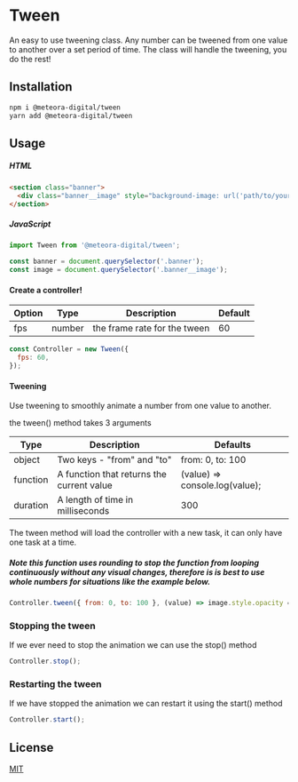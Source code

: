 # Tween

An easy to use tweening class.
Any number can be tweened from one value to another over a set period of time.
The class will handle the tweening, you do the rest!

## Installation

```bash
npm i @meteora-digital/tween
yarn add @meteora-digital/tween
```

## Usage

##### HTML
```html
<section class="banner">
  <div class="banner__image" style="background-image: url('path/to/your/image.jpg');"></div>
</section>
```

##### JavaScript
```javascript
import Tween from '@meteora-digital/tween';

const banner = document.querySelector('.banner');
const image = document.querySelector('.banner__image');
```

#### Create a controller!

| Option | Type | Description | Default |
|--------|------|-------------|---------|
| fps | number | the frame rate for the tween | 60 |

```javascript
const Controller = new Tween({
  fps: 60,
});
```

#### Tweening

Use tweening to smoothly animate a number from one value to another.

the tween() method takes 3 arguments

| Type | Description | Defaults |
|------|-------------|----------|
| object | Two keys - "from" and "to" | from: 0, to: 100 |
| function | A function that returns the current value | (value) => console.log(value); |
| duration | A length of time in milliseconds | 300 |

The tween method will load the controller with a new task, it can only have one task at a time.

##### Note this function uses rounding to stop the function from looping continuously without any visual changes, therefore is is best to use whole numbers for situations like the example below.

```javascript
Controller.tween({ from: 0, to: 100 }, (value) => image.style.opacity = `${value / 100}px`, 300);
```

### Stopping the tween

If we ever need to stop the animation we can use the stop() method

```javascript
Controller.stop();
```

### Restarting the tween

If we have stopped the animation we can restart it using the start() method

```javascript
Controller.start();
```

## License
[MIT](https://choosealicense.com/licenses/mit/)

